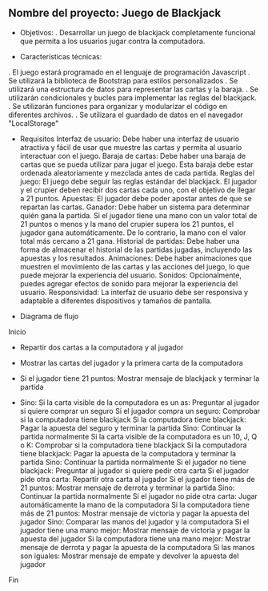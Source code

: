## Nombre del proyecto: Juego de Blackjack

* Objetivos: 
. Desarrollar un juego de blackjack completamente funcional que permita a los usuarios jugar contra la computadora.


* Características técnicas:

. El juego estará programado en el lenguaje de programación Javascript
. Se utilizará la biblioteca de Bootstrap para estilos personalizados
. Se utilizará una estructura de datos para representar las cartas y la baraja.
. Se utilizarán condicionales y bucles para implementar las reglas del blackjack.
. Se utilizarán funciones para organizar y modularizar el código en diferentes archivos.
. Se utilizara el guardado de datos en el navegador "LocalStorage" 

* Requisitos
Interfaz de usuario: Debe haber una interfaz de usuario atractiva y fácil de usar que muestre las cartas y permita al usuario interactuar con el juego.
Baraja de cartas: Debe haber una baraja de cartas que se pueda utilizar para jugar el juego. Esta baraja debe estar ordenada aleatoriamente y mezclada antes de cada partida.
Reglas del juego: El juego debe seguir las reglas estándar del blackjack. El jugador y el crupier deben recibir dos cartas cada uno, con el objetivo de llegar a 21 puntos.
Apuestas: El jugador debe poder apostar antes de que se repartan las cartas.
Ganador: Debe haber un sistema para determinar quién gana la partida. Si el jugador tiene una mano con un valor total de 21 puntos o menos y la mano del crupier supera los 21 puntos, el jugador gana automáticamente. De lo contrario, la mano con el valor total más cercano a 21 gana.
Historial de partidas: Debe haber una forma de almacenar el historial de las partidas jugadas, incluyendo las apuestas y los resultados.
Animaciones: Debe haber animaciones que muestren el movimiento de las cartas y las acciones del juego, lo que puede mejorar la experiencia del usuario.
Sonidos: Opcionalmente, puedes agregar efectos de sonido para mejorar la experiencia del usuario.
Responsividad: La interfaz de usuario debe ser responsiva y adaptable a diferentes dispositivos y tamaños de pantalla.


* Diagrama de flujo

Inicio

- Repartir dos cartas a la computadora y al jugador
- Mostrar las cartas del jugador y la primera carta de la computadora

- Si el jugador tiene 21 puntos:
  Mostrar mensaje de blackjack y terminar la partida
- Sino:
  Si la carta visible de la computadora es un as:
    Preguntar al jugador si quiere comprar un seguro
    Si el jugador compra un seguro:
      Comprobar si la computadora tiene blackjack
      Si la computadora tiene blackjack:
        Pagar la apuesta del seguro y terminar la partida
      Sino:
        Continuar la partida normalmente
  Si la carta visible de la computadora es un 10, J, Q o K:
    Comprobar si la computadora tiene blackjack
    Si la computadora tiene blackjack:
      Pagar la apuesta de la computadora y terminar la partida
    Sino:
      Continuar la partida normalmente
  Si el jugador no tiene blackjack:
    Preguntar al jugador si quiere pedir otra carta
    Si el jugador pide otra carta:
      Repartir otra carta al jugador
      Si el jugador tiene más de 21 puntos:
        Mostrar mensaje de derrota y terminar la partida
      Sino:
        Continuar la partida normalmente
    Si el jugador no pide otra carta:
      Jugar automáticamente la mano de la computadora
      Si la computadora tiene más de 21 puntos:
        Mostrar mensaje de victoria y pagar la apuesta del jugador
      Sino:
        Comparar las manos del jugador y la computadora
        Si el jugador tiene una mano mejor:
          Mostrar mensaje de victoria y pagar la apuesta del jugador
        Si la computadora tiene una mano mejor:
          Mostrar mensaje de derrota y pagar la apuesta de la computadora
        Si las manos son iguales:
          Mostrar mensaje de empate y devolver la apuesta del jugador

Fin